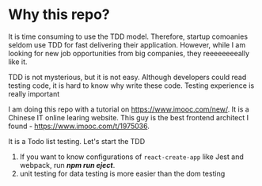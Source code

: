 # Why this repo?

It is time consuming to use the TDD model. Therefore, startup comoanies seldom use TDD for fast delivering their application. However, while I am looking for new job opportunities from big companies, they reeeeeeeeally like it.

TDD is not mysterious, but it is not easy. Although developers could read testing code, it is hard to know why write these code. Testing experience is really important

I am doing this repo with a tutorial on https://www.imooc.com/new/. It is a Chinese IT online learing website. This guy is the best frontend architect I found - https://www.imooc.com/t/1975036.

It is a Todo list testing. Let's start the TDD

1. If you want to know configurations of `react-create-app` like Jest and webpack, run **_npm run eject_**.
2. unit testing for data testing is more easier than the dom testing
